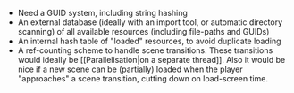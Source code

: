  - Need a GUID system, including string hashing
 - An external database (ideally with an import tool, or automatic directory scanning) of all available resources (including file-paths and GUIDs)
 - An internal hash table of "loaded" resources, to avoid duplicate loading
 - A ref-counting scheme to handle scene transitions. These transitions would ideally be [[Parallelisation|on a separate thread]]. Also it would be nice if a new scene can be (partially) loaded when the player "approaches" a scene transition, cutting down on load-screen time.